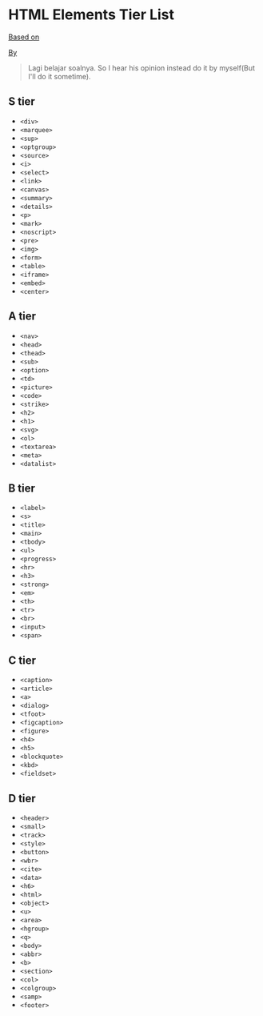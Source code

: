 # HTML Elements Tier List

[Based on](https://tiermaker.com/create/html-elements-16095055)

[By](https://www.youtube.com/watch?v=EtYtYnhxeNc)

> Lagi belajar soalnya. So I hear his opinion instead do it by myself(But I'll do it sometime).

## S tier

- `<div>`
- `<marquee>`
- `<sup>`
- `<optgroup>`
- `<source>`
- `<i>`
- `<select>`
- `<link>`
- `<canvas>`
- `<summary>`
- `<details>`
- `<p>`
- `<mark>`
- `<noscript>`
- `<pre>`
- `<img>`
- `<form>`
- `<table>`
- `<iframe>`
- `<embed>`
- `<center>`

## A tier

- `<nav>`
- `<head>`
- `<thead>`
- `<sub>`
- `<option>`
- `<td>`
- `<picture>`
- `<code>`
- `<strike>`
- `<h2>`
- `<h1>`
- `<svg>`
- `<ol>`
- `<textarea>`
- `<meta>`
- `<datalist>`

## B tier

- `<label>`
- `<s>`
- `<title>`
- `<main>`
- `<tbody>`
- `<ul>`
- `<progress>`
- `<hr>`
- `<h3>`
- `<strong>`
- `<em>`
- `<th>`
- `<tr>`
- `<br>`
- `<input>`
- `<span>`

## C tier

- `<caption>`
- `<article>`
- `<a>`
- `<dialog>`
- `<tfoot>`
- `<figcaption>`
- `<figure>`
- `<h4>`
- `<h5>`
- `<blockquote>`
- `<kbd>`
- `<fieldset>`

## D tier

- `<header>`
- `<small>`
- `<track>`
- `<style>`
- `<button>`
- `<wbr>`
- `<cite>`
- `<data>`
- `<h6>`
- `<html>`
- `<object>`
- `<u>`
- `<area>`
- `<hgroup>`
- `<q>`
- `<body>`
- `<abbr>`
- `<b>`
- `<section>`
- `<col>`
- `<colgroup>`
- `<samp>`
- `<footer>`
